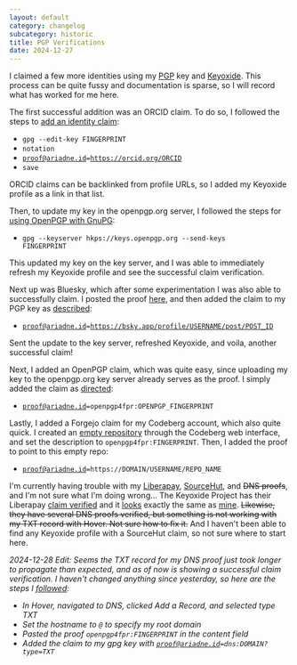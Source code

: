 ```yaml
---
layout: default
category: changelog
subcategory: historic
title: PGP Verifications
date: 2024-12-27
---
```


I claimed a few more identities using my [PGP](/pgp/) key and [Keyoxide](https://keyoxide.org/B5B0AA7ED4509C8B). This process can be quite fussy and documentation is sparse, so I will record what has worked for me here.

The first successful addition was an ORCID claim. To do so, I followed the steps to [add an identity claim](https://docs.keyoxide.org/openpgp-profiles/gnupg/#Adding_an_identity_claim):

* <code>gpg --edit-key FINGERPRINT</code>
* <code>notation</code>
* <code>proof@ariadne.id=https://orcid.org/ORCID</code>
* <code>save</code>

ORCID claims can be backlinked from profile URLs, so I added my Keyoxide profile as a link in that list.

Then, to update my key in the openpgp.org server, I followed the steps for [using OpenPGP with GnuPG](https://docs.keyoxide.org/guides/openpgp-gnupg/):

* <code>gpg --keyserver hkps://keys.openpgp.org --send-keys FINGERPRINT</code>

This updated my key on the key server, and I was able to immediately refresh my Keyoxide profile and see the successful claim verification.

Next up was Bluesky, which after some experimentation I was also able to successfully claim. I posted the proof [here](https://bsky.app/profile/steinea.bsky.social/post/3ledxqrloyk24), and then added the claim to my PGP key as [described](https://docs.keyoxide.org/service-providers/bsky/):

* <code>proof@ariadne.id=https://bsky.app/profile/USERNAME/post/POST_ID</code>

Sent the update to the key server, refreshed Keyoxide, and voila, another successful claim!

Next, I added an OpenPGP claim, which was quite easy, since uploading my key to the openpgp.org key server already serves as the proof. I simply added the claim as [directed](https://docs.keyoxide.org/service-providers/openpgp/):

* <code>proof@ariadne.id=openpgp4fpr:OPENPGP_FINGERPRINT</code>

Lastly, I added a Forgejo claim for my Codeberg account, which also quite quick. I created an [empty repository](https://codeberg.org/steinea/keyoxide_proof) through the Codeberg web interface, and set the description to <code>openpgp4fpr:FINGERPRINT</code>. Then, I added the proof to point to this empty repo:

* <code>proof@ariadne.id=https://DOMAIN/USERNAME/REPO_NAME</code>

I'm currently having trouble with my [Liberapay](https://liberapay.com/steinea/), [SourceHut](https://git.sr.ht/~steinea/keyoxide_proof), and ~~DNS proofs~~, and I'm not sure what I'm doing wrong... The Keyoxide Project has their Liberapay [claim verified](https://keyoxide.org/project@keyoxide.org) and it [looks](https://liberapay.com/Keyoxide) exactly the same as [mine](https://liberapay.com/steinea/). ~~Likewise, they have several DNS proofs verified, but something is not working with my TXT record with Hover. Not sure how to fix it.~~ And I haven't been able to find any Keyoxide profile with a SourceHut claim, so not sure where to start here.

*2024-12-28 Edit: Seems the TXT record for my DNS proof just took longer to propagate than expected, and as of now is showing a successful claim verification. I haven't changed anything since yesterday, so here are the steps I [followed](https://docs.keyoxide.org/service-providers/dns/):*

* *In Hover, navigated to DNS, clicked Add a Record, and selected type TXT*
* *Set the hostname to <code>@</code> to specify my root domain*
* *Pasted the proof <code>openpgp4fpr:FINGERPRINT</code> in the content field*
* *Added the claim to my gpg key with <code>proof@ariadne.id=dns:DOMAIN?type=TXT</code>*
